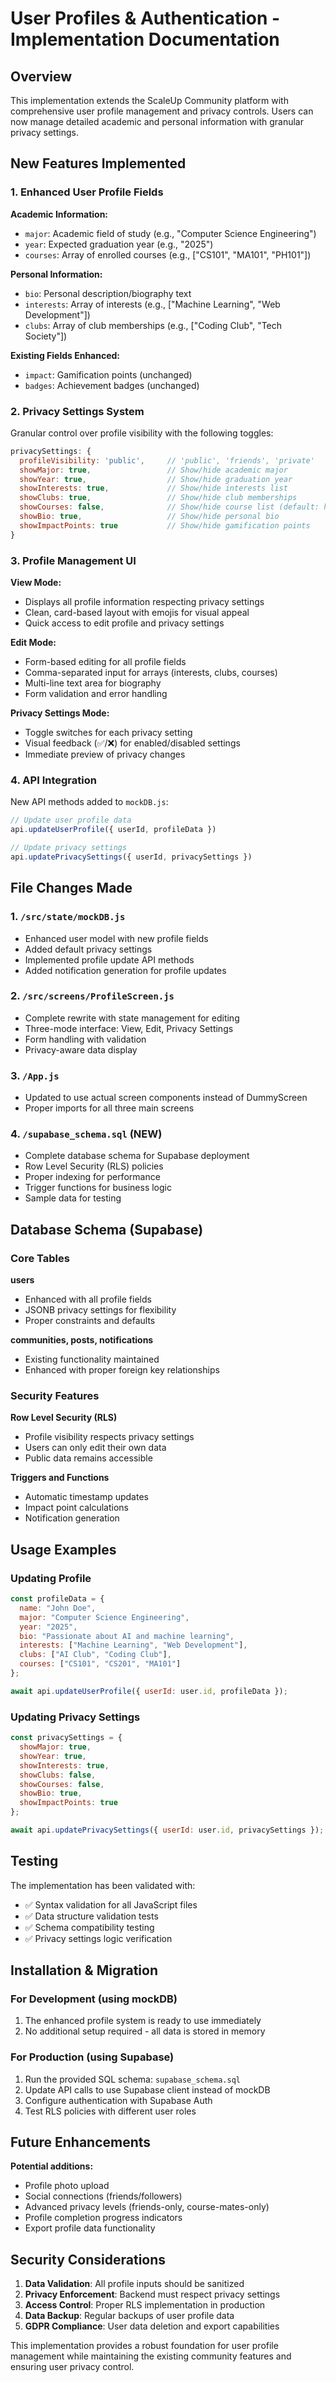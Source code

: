 # User Profiles & Authentication - Implementation Documentation

## Overview

This implementation extends the ScaleUp Community platform with comprehensive user profile management and privacy controls. Users can now manage detailed academic and personal information with granular privacy settings.

## New Features Implemented

### 1. Enhanced User Profile Fields

**Academic Information:**
- `major`: Academic field of study (e.g., "Computer Science Engineering")
- `year`: Expected graduation year (e.g., "2025")
- `courses`: Array of enrolled courses (e.g., ["CS101", "MA101", "PH101"])

**Personal Information:**
- `bio`: Personal description/biography text
- `interests`: Array of interests (e.g., ["Machine Learning", "Web Development"])
- `clubs`: Array of club memberships (e.g., ["Coding Club", "Tech Society"])

**Existing Fields Enhanced:**
- `impact`: Gamification points (unchanged)
- `badges`: Achievement badges (unchanged)

### 2. Privacy Settings System

Granular control over profile visibility with the following toggles:

```javascript
privacySettings: {
  profileVisibility: 'public',     // 'public', 'friends', 'private'
  showMajor: true,                 // Show/hide academic major
  showYear: true,                  // Show/hide graduation year
  showInterests: true,             // Show/hide interests list
  showClubs: true,                 // Show/hide club memberships
  showCourses: false,              // Show/hide course list (default: hidden)
  showBio: true,                   // Show/hide personal bio
  showImpactPoints: true           // Show/hide gamification points
}
```

### 3. Profile Management UI

**View Mode:**
- Displays all profile information respecting privacy settings
- Clean, card-based layout with emojis for visual appeal
- Quick access to edit profile and privacy settings

**Edit Mode:**
- Form-based editing for all profile fields
- Comma-separated input for arrays (interests, clubs, courses)
- Multi-line text area for biography
- Form validation and error handling

**Privacy Settings Mode:**
- Toggle switches for each privacy setting
- Visual feedback (✅/❌) for enabled/disabled settings
- Immediate preview of privacy changes

### 4. API Integration

New API methods added to `mockDB.js`:

```javascript
// Update user profile data
api.updateUserProfile({ userId, profileData })

// Update privacy settings
api.updatePrivacySettings({ userId, privacySettings })
```

## File Changes Made

### 1. `/src/state/mockDB.js`
- Enhanced user model with new profile fields
- Added default privacy settings
- Implemented profile update API methods
- Added notification generation for profile updates

### 2. `/src/screens/ProfileScreen.js`
- Complete rewrite with state management for editing
- Three-mode interface: View, Edit, Privacy Settings
- Form handling with validation
- Privacy-aware data display

### 3. `/App.js`
- Updated to use actual screen components instead of DummyScreen
- Proper imports for all three main screens

### 4. `/supabase_schema.sql` (NEW)
- Complete database schema for Supabase deployment
- Row Level Security (RLS) policies
- Proper indexing for performance
- Trigger functions for business logic
- Sample data for testing

## Database Schema (Supabase)

### Core Tables

**users**
- Enhanced with all profile fields
- JSONB privacy settings for flexibility
- Proper constraints and defaults

**communities, posts, notifications**
- Existing functionality maintained
- Enhanced with proper foreign key relationships

### Security Features

**Row Level Security (RLS)**
- Profile visibility respects privacy settings
- Users can only edit their own data
- Public data remains accessible

**Triggers and Functions**
- Automatic timestamp updates
- Impact point calculations
- Notification generation

## Usage Examples

### Updating Profile
```javascript
const profileData = {
  name: "John Doe",
  major: "Computer Science Engineering",
  year: "2025",
  bio: "Passionate about AI and machine learning",
  interests: ["Machine Learning", "Web Development"],
  clubs: ["AI Club", "Coding Club"],
  courses: ["CS101", "CS201", "MA101"]
};

await api.updateUserProfile({ userId: user.id, profileData });
```

### Updating Privacy Settings
```javascript
const privacySettings = {
  showMajor: true,
  showYear: true,
  showInterests: true,
  showClubs: false,
  showCourses: false,
  showBio: true,
  showImpactPoints: true
};

await api.updatePrivacySettings({ userId: user.id, privacySettings });
```

## Testing

The implementation has been validated with:
- ✅ Syntax validation for all JavaScript files
- ✅ Data structure validation tests
- ✅ Schema compatibility testing
- ✅ Privacy settings logic verification

## Installation & Migration

### For Development (using mockDB)
1. The enhanced profile system is ready to use immediately
2. No additional setup required - all data is stored in memory

### For Production (using Supabase)
1. Run the provided SQL schema: `supabase_schema.sql`
2. Update API calls to use Supabase client instead of mockDB
3. Configure authentication with Supabase Auth
4. Test RLS policies with different user roles

## Future Enhancements

**Potential additions:**
- Profile photo upload
- Social connections (friends/followers)
- Advanced privacy levels (friends-only, course-mates-only)
- Profile completion progress indicators
- Export profile data functionality

## Security Considerations

1. **Data Validation**: All profile inputs should be sanitized
2. **Privacy Enforcement**: Backend must respect privacy settings
3. **Access Control**: Proper RLS implementation in production
4. **Data Backup**: Regular backups of user profile data
5. **GDPR Compliance**: User data deletion and export capabilities

This implementation provides a robust foundation for user profile management while maintaining the existing community features and ensuring user privacy control.